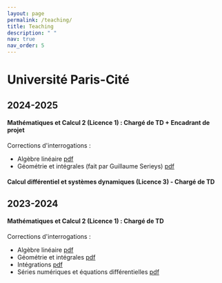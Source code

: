 ```yaml
---
layout: page
permalink: /teaching/
title: Teaching
description: " "
nav: true
nav_order: 5
---
```


# Université Paris-Cité

## 2024-2025

####  Mathématiques et Calcul 2  (Licence 1) : Chargé de TD + Encadrant de projet

Corrections d'interrogations : 

  - Algèbre linéaire [pdf](https://rayanemouhli.github.io/assets/pdf/MC2-alglin-2425.pdf)
  - Géométrie et intégrales (fait par Guillaume Serieys) [pdf](https://rayanemouhli.github.io/assets/pdf/MC2-geomint-2425.pdf)
    
####  Calcul différentiel et systèmes dynamiques (Licence 3) - Chargé de TD 


## 2023-2024

####  Mathématiques et Calcul 2  (Licence 1) : Chargé de TD 

Corrections d'interrogations : 

  - Algèbre linéaire  [pdf](https://rayanemouhli.github.io/assets/pdf/MC2-alglin-2324.pdf)
  - Géométrie et intégrales [pdf](https://rayanemouhli.github.io/assets/pdf/MC2-geomint-2324.pdf)
  - Intégrations [pdf](https://rayanemouhli.github.io/assets/pdf/MC2-Integration-2324.pdf)
  - Séries numériques et équations différentielles [pdf](https://rayanemouhli.github.io/assets/pdf/MC2-serienumequadiff-2324.pdf)



